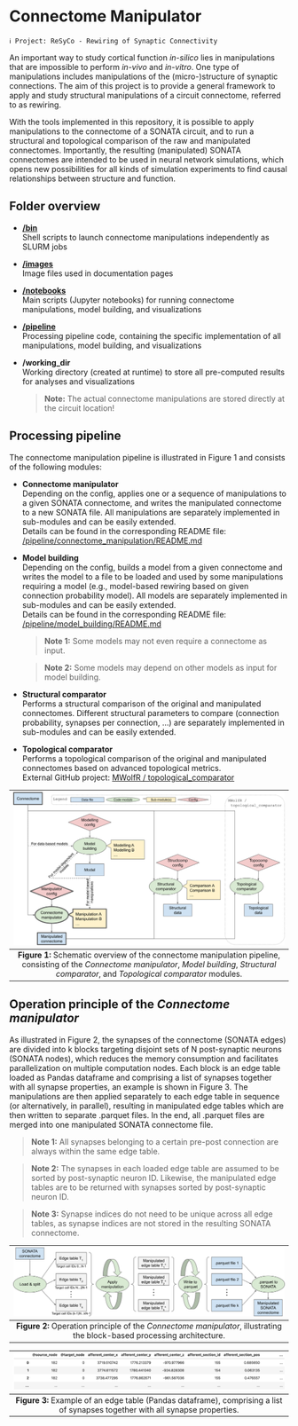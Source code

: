 # Connectome Manipulator

~~~
ℹ️ Project: ReSyCo - Rewiring of Synaptic Connectivity
~~~

An important way to study cortical function _in-silico_ lies in manipulations that are impossible to perform _in-vivo_ and _in-vitro_. One type of manipulations includes manipulations of the (micro-)structure of synaptic connections. The aim of this project is to provide a general framework to apply and study structural manipulations of a circuit connectome, referred to as rewiring.

With the tools implemented in this repository, it is possible to apply manipulations to the connectome of a SONATA circuit, and to run a structural and topological comparison of the raw and manipulated connectomes. Importantly, the resulting (manipulated) SONATA connectomes are intended to be used in neural network simulations, which opens new possibilities for all kinds of simulation experiments to find causal relationships between structure and function.


## Folder overview

* __[/bin](bin)__\
  Shell scripts to launch connectome manipulations independently as SLURM jobs
* __[/images](images)__\
  Image files used in documentation pages
* __[/notebooks](notebooks)__\
  Main scripts (Jupyter notebooks) for running connectome manipulations, model building, and visualizations
* __[/pipeline](pipeline)__\
  Processing pipeline code, containing the specific implementation of all manipulations, model building, and visualizations
* __/working_dir__\
  Working directory (created at runtime) to store all pre-computed results for analyses and visualizations
  
  > __Note:__ The actual connectome manipulations are stored directly at the circuit location!


## Processing pipeline

The connectome manipulation pipeline is illustrated in Figure 1 and consists of the following modules:

* __Connectome manipulator__\
  Depending on the config, applies one or a sequence of manipulations to a given SONATA connectome, and writes the manipulated connectome to a new SONATA file. All manipulations are separately implemented in sub-modules and can be easily extended.\
  Details can be found in the corresponding README file: [/pipeline/connectome_manipulation/README.md](pipeline/connectome_manipulation/)

* __Model building__\
  Depending on the config, builds a model from a given connectome and writes the model to a file to be loaded and used by some manipulations requiring a model (e.g., model-based rewiring based on given connection probability model). All models are separately implemented in sub-modules and can be easily extended.\
  Details can be found in the corresponding README file: [/pipeline/model_building/README.md](pipeline/model_building/)
  
  > __Note 1:__ Some models may not even require a connectome as input.
  
  > __Note 2:__ Some models may depend on other models as input for model building.

* __Structural comparator__\
  Performs a structural comparison of the original and manipulated connectomes. Different structural parameters to compare (connection probability, synapses per connection, ...) are separately implemented in sub-modules and can be easily extended.

* __Topological comparator__\
  Performs a topological comparison of the original and manipulated connectomes based on advanced topological metrics.\
  External GitHub project: [MWolfR / topological_comparator](https://github.com/MWolfR/topological_comparator)

| ![Schematic overview](images/schematic_overview.png "Schematic overview of the connectome manipulation pipeline, consisting of the 'Connectome manipulator', 'Model building', 'Structural comparator', and 'Topological comparator' modules.") |
| :-: |
| __Figure 1:__ Schematic overview of the connectome manipulation pipeline, consisting of the _Connectome manipulator_, _Model building_, _Structural comparator_, and _Topological comparator_ modules. |


## Operation principle of the _Connectome manipulator_

As illustrated in Figure 2, the synapses of the connectome (SONATA edges) are divided into k blocks targeting disjoint sets of N post-synaptic neurons (SONATA nodes), which reduces the memory consumption and facilitates parallelization on multiple computation nodes. Each block is an edge table loaded as Pandas dataframe and comprising a list of synapses together with all synapse properties, an example is shown in Figure 3. The manipulations are then applied separately to each edge table in sequence (or alternatively, in parallel), resulting in manipulated edge tables which are then written to separate .parquet files. In the end, all .parquet files are merged into one manipulated SONATA connectome file.

> __Note 1:__ All synapses belonging to a certain pre-post connection are always within the same edge table.

> __Note 2:__ The synapses in each loaded edge table are assumed to be sorted by post-synaptic neuron ID. Likewise, the manipulated edge tables are to be returned with synapses sorted by post-synaptic neuron ID.

> __Note 3:__ Synapse indices do not need to be unique across all edge tables, as synapse indices are not stored in the resulting SONATA connectome.

| ![Operation principle](images/operation_principle.png "Operation principle of the 'Connectome manipulator', illustrating the block-based processing architecture.") |
| :-: |
| __Figure 2:__ Operation principle of the _Connectome manipulator_, illustrating the block-based processing architecture. |

| ![Edge table](images/edge_table.png "Example of an edge table (Pandas dataframe) comprising all synapse properties.") |
| :-: |
| __Figure 3:__ Example of an edge table (Pandas dataframe), comprising a list of synapses together with all synapse properties. |
